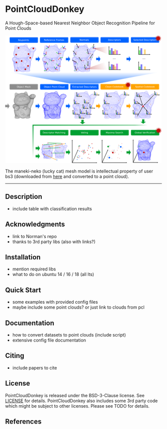 # PointCloudDonkey
A Hough-Space-based Nearest Neighbor Object Recognition Pipeline for Point Clouds

![alt text](images/complete_pipeline.png "Visualization of the Pipeline")

The maneki-neko (lucky cat) mesh model is intellectual property of user bs3 (downloaded from [here](https://www.thingiverse.com/thing:923097) and converted to a point cloud).

---

## Description

* include table with classification results

## Acknowledgments

* link to Norman's repo
* thanks to 3rd party libs (also with links?)

## Installation

* mention required libs
* what to do on ubuntu 14 / 16 / 18 (all lts)

## Quick Start

* some examples with provided config files
* maybe include some point clouds? or just link to clouds from pcl

## Documentation

* how to convert datasets to point clouds (include script)
* extensive config file documentation

## Citing

* include papers to cite

## License

PointCloudDonkey is released under the BSD-3-Clause license. See [LICENSE](LICENSE) for details.
PointCloudDonkey also includes some 3rd party code which might be subject to other licenses. Please see TODO for details.

## References
